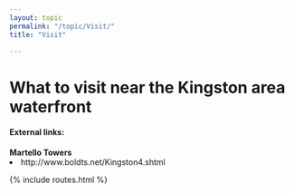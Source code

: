 ```yaml
---
layout: topic
permalink: "/topic/Visit/"
title: "Visit"

---
```


<h1>What to visit near the Kingston area waterfront</h1>

<h4>External links:</h4>
<b>Martello Towers</b>
<li> http://www.boldts.net/Kingston4.shtml

{% include routes.html %}
